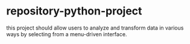 # repository-python-project
this project should allow users to analyze and transform data in various ways by selecting from a menu-driven interface.



          


    
    
